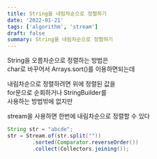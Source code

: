 ```yaml
---
title: String을 내림차순으로 정렬하기
date: '2022-01-21'
tags: ['algorithm', 'stream']
draft: false
summary: String을 내림차순으로 정렬하기
---
```


String을 오름차순으로 정렬하는 방법은  
char로 바꾸어서 Arrays.sort()를 이용하면되는데

내림차순으로 정렬하려면 위에 정렬된 값을  
for문으로 순회하거나 StringBuilder를  
사용하는 방법밖에 없지만

stream을 사용하면 한번에 내림차순으로 정렬할 수 있다

```java
String str = "abcde";
str = Stream.of(str.split(""))
        .sorted(Comparator.reverseOrder())
        .collect(Collectors.joining());
```
